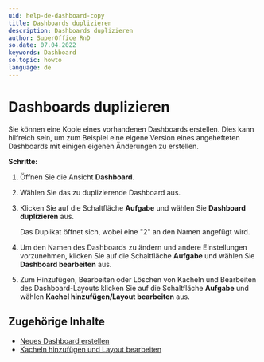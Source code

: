 ```yaml
---
uid: help-de-dashboard-copy
title: Dashboards duplizieren
description: Dashboards duplizieren
author: SuperOffice RnD
so.date: 07.04.2022
keywords: Dashboard
so.topic: howto
language: de
---
```


# Dashboards duplizieren

Sie können eine Kopie eines vorhandenen Dashboards erstellen. Dies kann hilfreich sein, um zum Beispiel eine eigene Version eines angehefteten Dashboards mit einigen eigenen Änderungen zu erstellen.

**Schritte:**

1. Öffnen Sie die Ansicht **Dashboard**.

2. Wählen Sie das zu duplizierende Dashboard aus.

3. Klicken Sie auf die Schaltfläche **Aufgabe** und wählen Sie **Dashboard duplizieren** aus.

    Das Duplikat öffnet sich, wobei eine "2" an den Namen angefügt wird.

4. Um den Namen des Dashboards zu ändern und andere Einstellungen vorzunehmen, klicken Sie auf die Schaltfläche **Aufgabe** und wählen Sie **Dashboard bearbeiten** aus.

5. Zum Hinzufügen, Bearbeiten oder Löschen von Kacheln und Bearbeiten des Dashboard-Layouts klicken Sie auf die Schaltfläche **Aufgabe** und wählen **Kachel hinzufügen/Layout bearbeiten** aus.

## Zugehörige Inhalte

* [Neues Dashboard erstellen][1]
* [Kacheln hinzufügen und Layout bearbeiten][2]

<!-- Referenced links -->
[1]: create.md
[2]: add-tile.md

<!-- Referenced images -->
